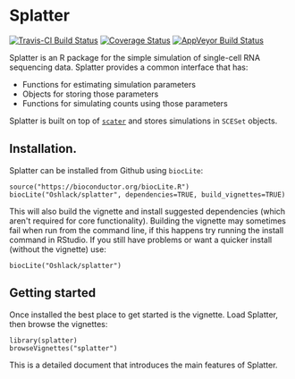 # Splatter

[![Travis-CI Build Status](https://travis-ci.org/Oshlack/splatter.svg?branch=master)](https://travis-ci.org/Oshlack/splatter)
[![Coverage Status](https://img.shields.io/codecov/c/github/Oshlack/splatter/master.svg)](https://codecov.io/github/Oshlack/splatter?branch=master)
[![AppVeyor Build Status](https://ci.appveyor.com/api/projects/status/github/Oshlack/splatter?branch=master&svg=true)](https://ci.appveyor.com/project/Oshlack/splatter)

Splatter is an R package for the simple simulation of single-cell RNA sequencing
data. Splatter provides a common interface that has:

* Functions for estimating simulation parameters
* Objects for storing those parameters
* Functions for simulating counts using those parameters

Splatter is built on top of [`scater`][scater] and stores simulations in
`SCESet` objects.

## Installation.

Splatter can be installed from Github using `biocLite`:

```{r}
source("https://bioconductor.org/biocLite.R")
biocLite("Oshlack/splatter", dependencies=TRUE, build_vignettes=TRUE)
```

This will also build the vignette and install suggested dependencies (which
aren't required for core functionality). Building the vignette may sometimes 
fail when run from the command line, if this happens try running the install
command in RStudio. If you still have problems or want a quicker install
(without the vignette) use:

```{r}
biocLite("Oshlack/splatter")
```

## Getting started

Once installed the best place to get started is the vignette. Load Splatter,
then browse the vignettes:

```{r}
library(splatter)
browseVignettes("splatter")
```
This is a detailed document that introduces the main features of Splatter.

[scater]: https://github.com/davismcc/scater